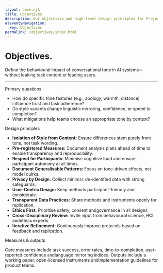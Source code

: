 ```yaml
---
layout: base.njk
title: Objectives
description: Our objectives and high-level design principles for Project ECHO.
eleventyNavigation:
  key: Objectives
permalink: /objectives/index.html
---
```


<div class="col span-12">
  <h1>Objectives.</h1>
  <p class="lede">Define the behavioural impact of conversational tone in AI systems—without leaking task content or leading users.</p>
  <hr class="rule">
</div>

<div class="col span-6">
  <div class="kicker">Primary questions</div>
  <ul>
    <li>How do specific tone features (e.g., apology, warmth, distance) influence trust and task adherence?</li>
    <li>Do style variants change linguistic mirroring, confidence, or speed to completion?</li>
    <li>What mitigations help teams choose an appropriate tone by context?</li>
  </ul>
</div>

<div class="col span-6">
  <div class="kicker">Design principles</div>
  <ul>
    <li><strong>Isolation of Style from Content:</strong> Ensure differences stem purely from tone, not task wording.</li>
    <li><strong>Pre-registered Measures:</strong> Document analysis plans ahead of time to enable transparency and reproducibility.</li>
    <li><strong>Respect for Participants:</strong> Minimise cognitive load and ensure participant autonomy at all times.</li>
    <li><strong>Document Generalisable Patterns:</strong> Focus on tone-driven effects, not model quirks.</li>
    <li><strong>Privacy by Design:</strong> Collect minimal, de-identified data with strong safeguards.</li>
    <li><strong>User-Centric Design:</strong> Keep methods participant-friendly and considerate.</li>
    <li><strong>Transparent Data Practices:</strong> Share methods and instruments openly for replication.</li>
    <li><strong>Ethics First:</strong> Prioritise safety, consent andgovernance in all designs.</li>
    <li><strong>Cross-Disciplinary Review:</strong> Invite input from behavioural science, HCI andethics experts.</li>
    <li><strong>Iterative Refinement:</strong> Continuously improve protocols based on feedback and replication.</li>
  </ul>
</div>

<div class="col span-12">
  <div class="kicker">Measures & outputs</div>
  <p>Core measures include task success, error rates, time-to-completion, user-reported confidence andlanguage mirroring indices. Outputs include a working paper, open-licensed instruments andimplementation guidelines for product teams.</p>
</div>
